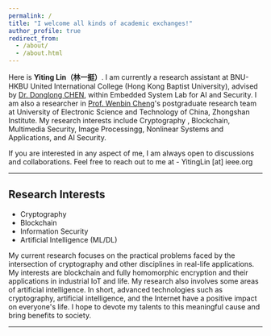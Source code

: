 ```yaml
---
permalink: /
title: "I welcome all kinds of academic exchanges!"
author_profile: true
redirect_from: 
  - /about/
  - /about.html
---
```


Here is **Yiting Lin（林一挺）**.
I am currently a research assistant at BNU-HKBU United International College (Hong Kong Baptist University), advised by [Dr. Donglong CHEN](https://staff.uic.edu.cn/donglongchen/en), within Embedded System Lab for AI and Security. I am also a researcher in [Prof. Wenbin Cheng](https://jsjxy.zsc.edu.cn/szdw/szdwzg/1dje8dg8bfln5.shtml)'s postgraduate research team at University of Electronic Science and Technology of China, Zhongshan Institute. My research interests include Cryptography , Blockchain, Multimedia Security, Image Processingg, Nonlinear Systems and Applications, and AI Security.

If you are interested in any aspect of me, I am always open to discussions and collaborations. Feel free to reach out to me at - YitingLin [at] ieee.org

---

## Research Interests

- Cryptography
- Blockchain
- Information Security
- Artificial Intelligence (ML/DL)

My current research focuses on the practical problems faced by the intersection of cryptography and other disciplines in real-life applications. My interests are blockchain and fully homomorphic encryption and their applications in industrial IoT and life. My research also involves some areas of artificial intelligence. In short, advanced technologies such as cryptography, artificial intelligence, and the Internet have a positive impact on everyone's life. I hope to devote my talents to this meaningful cause and bring benefits to society.

---
